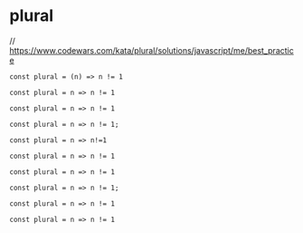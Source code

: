 # plural
// https://www.codewars.com/kata/plural/solutions/javascript/me/best_practice


```
const plural = (n) => n != 1
```

```
const plural = n => n != 1
```

```
const plural = n => n != 1
```

```
const plural = n => n != 1;
```

```
const plural = n => n!=1
```

```
const plural = n => n != 1
```

```
const plural = n => n != 1
```

```
const plural = n => n != 1;
```

```
const plural = n => n != 1
```

```
const plural = n => n != 1
```

